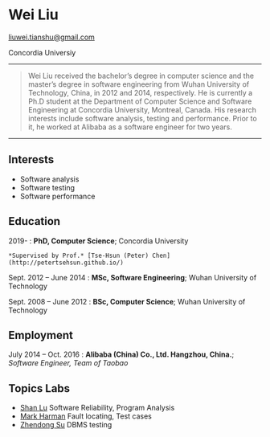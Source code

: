 Wei Liu
============
liuwei.tianshu@gmail.com

Concordia Universiy

----

>  Wei Liu received the bachelor’s degree in computer science and the master’s degree in software engineering from Wuhan University of Technology, China, in 2012 and 2014, 
>  respectively. He is currently a Ph.D student at the Department of Computer Science and Software Engineering at Concordia University, Montreal, Canada. His research interests 
>  include software analysis, testing and performance. Prior to it, he worked at Alibaba as a software engineer for two years.

----


Interests
---------

* Software analysis
* Software testing
* Software performance


Education
---------

2019- 
:   **PhD, Computer Science**; Concordia University

    *Supervised by Prof.* [Tse-Hsun (Peter) Chen](http://petertsehsun.github.io/)


Sept. 2012 – June 2014
:   **MSc, Software Engineering**; Wuhan University of Technology
    
 
 
Sept. 2008 – June 2012
:   **BSc, Computer Science**; Wuhan University of Technology


Employment
---------
July 2014 – Oct. 2016
:   **Alibaba (China) Co., Ltd. Hangzhou, China.**; *Software Engineer, Team of Taobao*
    

Topics Labs
---------

* [Shan Lu](http://people.cs.uchicago.edu/~shanlu/) Software Reliability, Program Analysis
* [Mark Harman](http://www0.cs.ucl.ac.uk/staff/mharman/) Fault locating, Test cases
* [Zhendong Su](https://people.inf.ethz.ch/suz/) DBMS testing

